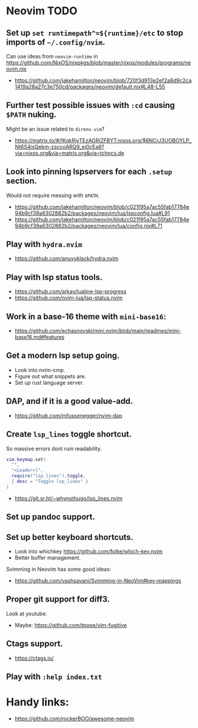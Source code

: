 # Neovim TODO

## Set up `set runtimepath^=${runtime}/etc` to stop imports of `~/.config/nvim`.
Can use ideas from `neovim-runtime` in https://github.com/NixOS/nixpkgs/blob/master/nixos/modules/programs/neovim.nix
- https://github.com/jakehamilton/neovim/blob/720f3d913e2ef2a8d9c2ca1419a28a27c3e750cd/packages/neovim/default.nix#L48-L55

## Further test possible issues with `:cd` causing `$PATH` nuking.
Might be an issue related to `direnv.vim`?
- https://matrix.to/#/!KqkRjyTEzAGRiZFBYT:nixos.org/$6NCrJ3UOBOYLP_Nt6S4jsQekm-zsccoARQ9_ei0cEa8?via=nixos.org&via=matrix.org&via=tchncs.de

## Look into pinning lspservers for each `.setup` section.
Would not require messing with `$PATH`.
- https://github.com/jakehamilton/neovim/blob/c021f95a7ac55fab17784e94b9cf39a6302882b2/packages/neovim/lua/lspconfig.lua#L91
- https://github.com/jakehamilton/neovim/blob/c021f95a7ac55fab17784e94b9cf39a6302882b2/packages/neovim/lua/config.nix#L71

## Play with `hydra.nvim`
- https://github.com/anuvyklack/hydra.nvim

## Play with lsp status tools.
- https://github.com/arkav/lualine-lsp-progress
- https://github.com/nvim-lua/lsp-status.nvim

## Work in a base-16 theme with `mini-base16`:
- https://github.com/echasnovski/mini.nvim/blob/main/readmes/mini-base16.md#features

## Get a modern lsp setup going.
- Look into nvim-cmp.
- Figure out what snippets are.
- Set up rust language server.

## DAP, and if it is a good value-add.
- https://github.com/mfussenegger/nvim-dap

## Create `lsp_lines` toggle shortcut.
So massive errors dont ruin readability.

```lua
vim.keymap.set(
  "",
  "<Leader>l",
  require("lsp_lines").toggle,
  { desc = "Toggle lsp_lines" }
)
```

- https://git.sr.ht/~whynothugo/lsp_lines.nvim

## Set up pandoc support.

## Set up better keyboard shortcuts.
- Look into whichkey https://github.com/folke/which-key.nvim
- Better buffer management.

Svimming in Neovim has some good ideas:
- https://github.com/yashsavani/Svimming-in-NeoVim#key-mappings

## Proper git support for diff3.
Look at youtube.
- Maybe: https://github.com/tpope/vim-fugitive

## Ctags support.
- https://ctags.io/

## Play with `:help index.txt`


# Handy links:
- https://github.com/rockerBOO/awesome-neovim
